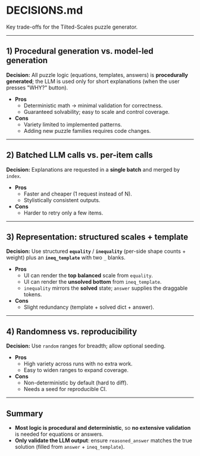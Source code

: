 # DECISIONS.md

Key trade-offs for the Tilted-Scales puzzle generator.

---

## 1) Procedural generation vs. model-led generation
**Decision:** All puzzle logic (equations, templates, answers) is **procedurally generated**; the LLM is used only for short explanations (when the user presses "WHY?" button).

- **Pros**
  - Deterministic math → minimal validation for correctness.
  - Guaranteed solvability; easy to scale and control coverage.
- **Cons**
  - Variety limited to implemented patterns.
  - Adding new puzzle families requires code changes.

---

## 2) Batched LLM calls vs. per-item calls
**Decision:** Explanations are requested in a **single batch** and merged by `index`.

- **Pros**
  - Faster and cheaper (1 request instead of N).
  - Stylistically consistent outputs.
- **Cons**
  - Harder to retry only a few items.

---

## 3) Representation: structured scales + template
**Decision:** Use structured **`equality`** / **`inequality`** (per-side shape counts + weight) plus an **`ineq_template`** with two `_` blanks.

- **Pros**
  - UI can render the **top balanced** scale from `equality`.
  - UI can render the **unsolved bottom** from `ineq_template`.
  - `inequality` mirrors the **solved** state; `answer` supplies the draggable tokens.
- **Cons**
  - Slight redundancy (template + solved dict + answer).
---

## 4) Randomness vs. reproducibility
**Decision:** Use `random` ranges for breadth; allow optional seeding.

- **Pros**
  - High variety across runs with no extra work.
  - Easy to widen ranges to expand coverage.
- **Cons**
  - Non-deterministic by default (hard to diff).
  - Needs a seed for reproducible CI.

---

## Summary
- **Most logic is procedural and deterministic**, so **no extensive validation** is needed for equations or answers.
- **Only validate the LLM output**: ensure `reasoned_answer` matches the true solution (filled from `answer` + `ineq_template`).
